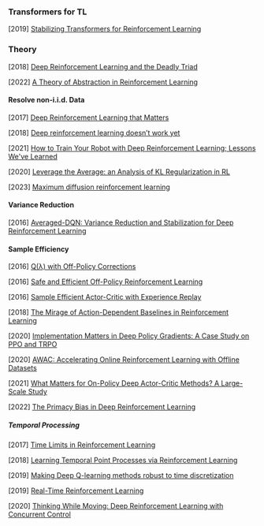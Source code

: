 ### Transformers for TL

[2019] [Stabilizing Transformers for Reinforcement Learning](https://arxiv.org/abs/1910.06764)



### Theory

[2018] [Deep Reinforcement Learning and the Deadly Triad](https://arxiv.org/abs/1812.02648)

[2022] [A Theory of Abstraction in Reinforcement Learning](https://arxiv.org/abs/2203.00397)



#### Resolve non-i.i.d. Data

[2017] [Deep Reinforcement Learning that Matters](https://arxiv.org/abs/1709.06560)

[2018] [Deep reinforcement learning doesn’t work yet](https://www.alexirpan.com/2018/02/14/rl-hard.html)

[2021] [How to Train Your Robot with Deep Reinforcement Learning; Lessons We've Learned](https://arxiv.org/abs/2102.02915)

[2020] [Leverage the Average: an Analysis of KL Regularization in RL](https://arxiv.org/abs/2003.14089)

[2023] [Maximum diffusion reinforcement learning](https://arxiv.org/abs/2309.15293)



#### Variance Reduction

[2016] [Averaged-DQN: Variance Reduction and Stabilization for Deep Reinforcement Learning](https://arxiv.org/abs/1611.01929)



#### Sample Efficiency

[2016] [Q(λ) with Off-Policy Corrections](https://arxiv.org/abs/1602.04951)

[2016] [Safe and Efficient Off-Policy Reinforcement Learning](https://arxiv.org/abs/1606.02647)

[2016] [Sample Efficient Actor-Critic with Experience Replay](https://arxiv.org/abs/1611.01224)

[2018] [The Mirage of Action-Dependent Baselines in Reinforcement Learning](https://arxiv.org/abs/1802.10031)

[2020] [Implementation Matters in Deep Policy Gradients: A Case Study on PPO and TRPO](https://arxiv.org/abs/2005.12729)

[2020] [AWAC: Accelerating Online Reinforcement Learning with Offline Datasets](https://arxiv.org/abs/2006.09359)

[2021] [What Matters for On-Policy Deep Actor-Critic Methods? A Large-Scale Study](https://openreview.net/pdf?id=nIAxjsniDzg)

[2022] [The Primacy Bias in Deep Reinforcement Learning](https://arxiv.org/abs/2205.07802)



##### Temporal Processing

[2017] [Time Limits in Reinforcement Learning](https://arxiv.org/abs/1712.00378)

[2018] [Learning Temporal Point Processes via Reinforcement Learning](https://arxiv.org/abs/1811.05016)

[2019] [Making Deep Q-learning methods robust to time discretization](https://arxiv.org/abs/1901.09732)

[2019] [Real-Time Reinforcement Learning](https://arxiv.org/abs/1911.04448)

[2020] [Thinking While Moving: Deep Reinforcement Learning with Concurrent Control](https://arxiv.org/abs/2004.06089)